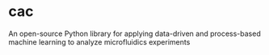 # cac
An open-source Python library for applying data-driven and process-based machine learning to analyze microfluidics experiments

